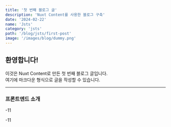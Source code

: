 ```yaml
---
title: '첫 번째 블로그 글'
description: 'Nuxt Content를 사용한 블로그 구축'
date: '2024-02-22'
name: 'Jsts'
category: 'jsts'
path: '/blog/jsts/first-post'
image: '/images/blog/dummy.png'
---
```


## 환영합니다!

이것은 Nuxt Content로 만든 첫 번째 블로그 글입니다.  
여기에 마크다운 형식으로 글을 작성할 수 있습니다.

---

### 프론트엔드 소개

-11

-11
